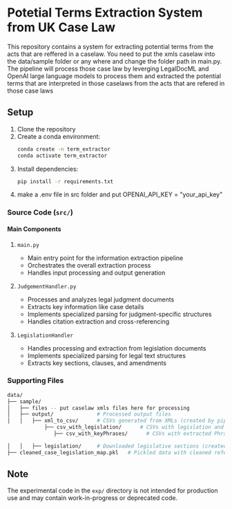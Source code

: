 # Potetial Terms Extraction System from UK Case Law 

This repository contains a system for extracting potential terms from the acts that are reffered in a caselaw. You need to put the xmls caselaw into the data/sample folder or any where and change the folder path in main.py. The pipeline will process those case law by leverging LegalDocML and OpenAI large language models to process them and extracted the potential terms that are interpreted in those caselaws from the acts that are refered in those case laws


## Setup

1. Clone the repository
2. Create a conda environment:
   ```bash
   conda create -n term_extractor
   conda activate term_extractor
   ```
3. Install dependencies:
   ```bash
   pip install -r requirements.txt
   ```
4. make a .env file in src folder and put OPENAI_API_KEY = "your_api_key" 

### Source Code (`src/`)

#### Main Components

1. `main.py`
   - Main entry point for the information extraction pipeline
   - Orchestrates the overall extraction process
   - Handles input processing and output generation

2. `JudgementHandler.py`
   - Processes and analyzes legal judgment documents
   - Extracts key information like case details
   - Implements specialized parsing for judgment-specific structures
   - Handles citation extraction and cross-referencing
  

3. `LegislationHandler`
   - Handles processing and extraction from legislation documents
   - Implements specialized parsing for legal text structures
   - Extracts key sections, clauses, and amendments


### Supporting Files

```bash
data/
├── sample/
│   ├── files -- put caselaw xmls files here for processing              # Input XML files
│   ├── output/              # Processed output files
│   │   ├── xml_to_csv/      # CSVs generated from XMLs (created by pipeline)
            ├── csv_with_legislation/      # CSVs with legislation and raw result of extraction module (created by pipeline)
               ├── csv_with_keyPhrases/      # CSVs with extracted Phrases (created by pipeline)

│   │   ├── legislation/     # Downloaded legislative sections (created by pipeline)
├── cleaned_case_legislation_map.pkl   # Pickled data with cleaned references (created by pipeline)
```



## Note

The experimental code in the `exp/` directory is not intended for production use and may contain work-in-progress or deprecated code.





